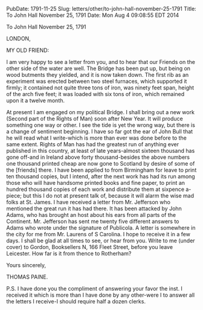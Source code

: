 PubDate: 1791-11-25
Slug: letters/other/to-john-hall-november-25-1791
Title: To John Hall  November 25, 1791
Date: Mon Aug  4 09:08:55 EDT 2014

   To John Hall  November 25, 1791

   LONDON,

   MY OLD FRIEND:

   I am very happy to see a letter from you, and to hear that our Friends on
   the other side of the water are well. The Bridge has been put up, but
   being on wood butments they yielded, and it is now taken down. The first
   rib as an experiment was erected between two steel furnaces, which
   supported it firmly; it contained not quite three tons of iron, was ninety
   feet span, height of the arch five feet; it was loaded with six tons of
   iron, which remained upon it a twelve month.

   At present I am engaged on my political Bridge. I shall bring out a new
   work (Second part of the Rights of Man) soon after New Year. It will
   produce something one way or other. I see the tide is yet the wrong way,
   but there is a change of sentiment beginning. I have so far got the ear of
   John Bull that he will read what I write-which is more than ever was done
   before to the same extent. Rights of Man has had the greatest run of
   anything ever published in this country, at least of late years-almost
   sixteen thousand has gone off-and in Ireland above forty thousand-besides
   the above numbers one thousand printed cheap are now gone to Scotland by
   desire of some of the [friends] there. I have been applied to from
   Birmingham for leave to print ten thousand copies, but I intend, after the
   next work has had its run among those who will have handsome printed books
   and fine paper, to print an hundred thousand copies of each work and
   distribute them at sixpence a-piece; but this I do not at present talk of,
   because it will alarm the wise mad folks at St. James. I have received a
   letter from Mr. Jefferson who mentioned the great run it has had there. It
   has been attacked by John Adams, who has brought an host about his ears
   from all parts of the Continent. Mr. Jefferson has sent me twenty five
   different answers to Adams who wrote under the signature of Publicola. A
   letter is somewhere in the city for me from Mr. Laurens of S Carolina. I
   hope to receive it in a few days. I shall be glad at all times to see, or
   hear from you. Write to me (under cover) to Gordon, Booksellers N, 166
   Fleet Street, before you leave Leicester. How far is it from thence to
   Rotherham?

   Yours sincerely,

   THOMAS PAINE.

   P.S. I have done you the compliment of answering your favor the inst. I
   received it which is more than I have done by any other-were I to answer
   all the letters I receive-I should require half a dozen clerks.

    
